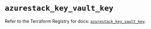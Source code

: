 # `azurestack_key_vault_key`

Refer to the Terraform Registry for docs: [`azurestack_key_vault_key`](https://registry.terraform.io/providers/hashicorp/azurestack/1.0.0/docs/resources/key_vault_key).
